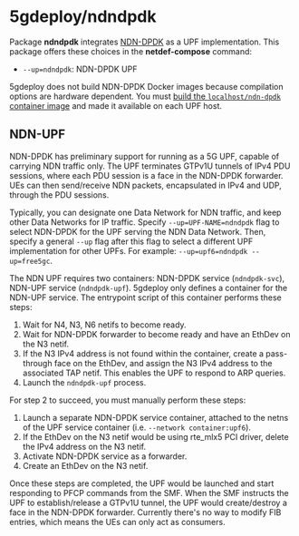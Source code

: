 # 5gdeploy/ndndpdk

Package **ndndpdk** integrates [NDN-DPDK](https://github.com/usnistgov/ndn-dpdk) as a UPF implementation.
This package offers these choices in the **netdef-compose** command:

* `--up=ndndpdk`: NDN-DPDK UPF

5gdeploy does not build NDN-DPDK Docker images because compilation options are hardware dependent.
You must [build the `localhost/ndn-dpdk` container image](https://github.com/usnistgov/ndn-dpdk/blob/main/docs/Docker.md) and made it available on each UPF host.

## NDN-UPF

NDN-DPDK has preliminary support for running as a 5G UPF, capable of carrying NDN traffic only.
The UPF terminates GTPv1U tunnels of IPv4 PDU sessions, where each PDU session is a face in the NDN-DPDK forwarder.
UEs can then send/receive NDN packets, encapsulated in IPv4 and UDP, through the PDU sessions.

Typically, you can designate one Data Network for NDN traffic, and keep other Data Networks for IP traffic.
Specify `--up=UPF-NAME=ndndpdk` flag to select NDN-DPDK for the UPF serving the NDN Data Network.
Then, specify a general `--up` flag after this flag to select a different UPF implementation for other UPFs.
For example: `--up=upf6=ndndpdk --up=free5gc`.

The NDN UPF requires two containers: NDN-DPDK service (`ndndpdk-svc`), NDN-UPF service (`ndndpdk-upf`).
5gdeploy only defines a container for the NDN-UPF service.
The entrypoint script of this container performs these steps:

1. Wait for N4, N3, N6 netifs to become ready.
2. Wait for NDN-DPDK forwarder to become ready and have an EthDev on the N3 netif.
3. If the N3 IPv4 address is not found within the container, create a pass-through face on the EthDev, and assign the N3 IPv4 address to the associated TAP netif.
   This enables the UPF to respond to ARP queries.
4. Launch the `ndndpdk-upf` process.

For step 2 to succeed, you must manually perform these steps:

1. Launch a separate NDN-DPDK service container, attached to the netns of the UPF service container (i.e. `--network container:upf6`).
2. If the EthDev on the N3 netif would be using rte\_mlx5 PCI driver, delete the IPv4 address on the N3 netif.
3. Activate NDN-DPDK service as a forwarder.
4. Create an EthDev on the N3 netif.

Once these steps are completed, the UPF would be launched and start responding to PFCP commands from the SMF.
When the SMF instructs the UPF to establish/release a GTPv1U tunnel, the UPF would create/destroy a face in the NDN-DPDK forwarder.
Currently there's no way to modify FIB entries, which means the UEs can only act as consumers.
